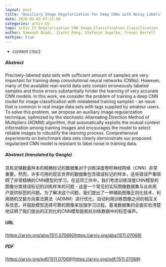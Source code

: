 ```yaml
---
layout: post
title: "Auxiliary Image Regularization for Deep CNNs with Noisy Labels"
date: 2016-03-02 07:21:08
categories: arXiv_CV
tags: arXiv_CV Regularization CNN Image_Classification Classification
author: Samaneh Azadi, Jiashi Feng, Stefanie Jegelka, Trevor Darrell
mathjax: true
---
```


* content
{:toc}

##### Abstract
Precisely-labeled data sets with sufficient amount of samples are very important for training deep convolutional neural networks (CNNs). However, many of the available real-world data sets contain erroneously labeled samples and those errors substantially hinder the learning of very accurate CNN models. In this work, we consider the problem of training a deep CNN model for image classification with mislabeled training samples - an issue that is common in real image data sets with tags supplied by amateur users. To solve this problem, we propose an auxiliary image regularization technique, optimized by the stochastic Alternating Direction Method of Multipliers (ADMM) algorithm, that automatically exploits the mutual context information among training images and encourages the model to select reliable images to robustify the learning process. Comprehensive experiments on benchmark data sets clearly demonstrate our proposed regularized CNN model is resistant to label noise in training data.

##### Abstract (translated by Google)
具有足够数量样本的精确标记的数据集对于训练深度卷积神经网络（CNN）非常重要。然而，许多可用的现实世界的数据集包含错误标记的样本，这些错误严重阻碍了非常精确的CNN模型的学习。在这项工作中，我们考虑训练深度CNN模型的图像分类错误标记的训练样本的问题 - 这是一个常见的实际图像数据集与业余用户提供标签的问题。为了解决这个问题，我们提出了一种辅助图像正则化技术，利用随机交替方向乘法算法（ADMM）进行优化，自动利用训练图像之间的相互关系信息，并鼓励模型选择可靠的图像来加强学习过程。基准数据集的全面实验清楚地证明了我们提出的正则化的CNN模型能抵抗训练数据中的标签噪声。

##### URL
[https://arxiv.org/abs/1511.07069](https://arxiv.org/abs/1511.07069)

##### PDF
[https://arxiv.org/pdf/1511.07069](https://arxiv.org/pdf/1511.07069)

